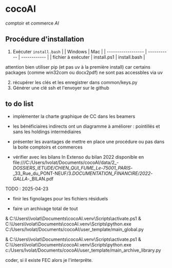 # cocoAI

*co*mptoir et *co*mmerce *AI*

## Procédure d'installation

1. Exécuter ```install.bash```
 |                    | Windows     | Mac          |
 | ------------------ | ----------- | ------------ |
 | fichier à exécuter | install.ps1 | install.bash |

attention bien utiliser pip (et pas uv à la première install) car certains packages (comme win32com ou docx2pdf) ne sont pas accessbles via uv

2. récupérer les clés et les enregistrer dans common/keys.py
3. Générer une clé ssh et l'envoyer sur le github  

## to do list

- implémenter la charte graphique de CC dans les beamers
- les bénéficiaires indirects ont un diagramme à améliorer : pointillés et sans les holdings intermédiaires
- présenter les avantages de mettre en place une procédure ou pas dans la boite comptoirs et commerces

- vérifier avec les bilans In Extenso du bilan 2022 disponible en
file:///C:/Users/lvolat/Documents/cocoAI/data/2_-*DOSSIERS_lETUDE/CHIEN_QUI_FUME_Le*-*75001_PARIS*-_33_Rue_du_PONT-NEUF/3.*DOCUMENTATION_FINANCIRE/2022*-*GALLA*-_BILAN.pdf

TODO : 2025-04-23

- finir les fignolages pour les fichiers résiduels

- faire un archivage total de tout

 & C:\Users\lvolat\Documents\cocoAI\.venv\Scripts\activate.ps1
 & C:\Users\lvolat\Documents\cocoAI\.venv\Scripts\python.exe C:/Users/lvolat/Documents/cocoAI/user_template/main_global.py

& C:\Users\lvolat\Documents\cocoAI\.venv\Scripts\activate.ps1
& C:\Users\lvolat\Documents\cocoAI\.venv\Scripts\python.exe c:/Users/lvolat/Documents/cocoAI/user_template/main_archive_library.py

coder, si il existe FEC alors je l'interprête.
